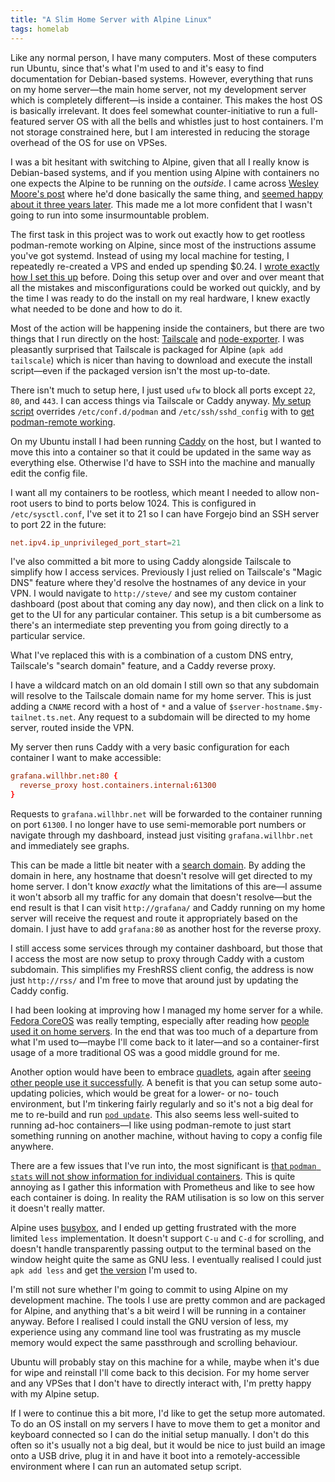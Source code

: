 ```yaml
---
title: "A Slim Home Server with Alpine Linux"
tags: homelab
---
```


Like any normal person, I have many computers. Most of these computers run Ubuntu, since that's what I'm used to and it's easy to find documentation for Debian-based systems. However, everything that runs on my home server—the main home server, not my development server which is completely different—is inside a container. This makes the host OS is basically irrelevant. It does feel somewhat counter-initiative to run a full-featured server OS with all the bells and whistles just to host containers. I'm not storage constrained here, but I am interested in reducing the storage overhead of the OS for use on VPSes.

I was a bit hesitant with switching to Alpine, given that all I really know is Debian-based systems, and if you mention using Alpine with containers no one expects the Alpine to be running on the _outside_. I came across [Wesley Moore's post](https://www.wezm.net/technical/2019/02/alpine-linux-docker-infrastructure/) where he'd done basically the same thing, and [seemed happy about it three years later](https://www.wezm.net/v2/posts/2022/alpine-linux-docker-infrastructure-three-years/). This made me a lot more confident that I wasn't going to run into some insurmountable problem.

The first task in this project was to work out exactly how to get rootless podman-remote working on Alpine, since most of the instructions assume you've got systemd. Instead of using my local machine for testing, I repeatedly re-created a VPS and ended up spending $0.24. I [wrote exactly how I set this up][alpine-podman] before. Doing this setup over and over and over meant that all the mistakes and misconfigurations could be worked out quickly, and by the time I was ready to do the install on my real hardware, I knew exactly what needed to be done and how to do it.

[alpine-podman]: /2025/01/18/configure-rootless-podman-remote-on-alpine-linux/

Most of the action will be happening inside the containers, but there are two things that I run directly on the host: [Tailscale](http://tailscale.com) and [node-exporter](https://github.com/prometheus/node_exporter). I was pleasantly surprised that Tailscale is packaged for Alpine (`apk add tailscale`) which is nicer than having to download and execute the install script—even if the packaged version isn't the most up-to-date.

There isn't much to setup here, I just used `ufw` to block all ports except `22`, `80`, and `443`. I can access things via Tailscale or Caddy anyway. [My setup script][setup-script] overrides `/etc/conf.d/podman` and `/etc/ssh/sshd_config` with to [get podman-remote working][alpine-podman].

[setup-script]: https://codeberg.org/willhbr/alpine-podman-setup

On my Ubuntu install I had been running [Caddy](http://caddyserver.com) on the host, but I wanted to move this into a container so that it could be updated in the same way as everything else. Otherwise I'd have to SSH into the machine and manually edit the config file.

I want all my containers to be rootless, which meant I needed to allow non-root users to bind to ports below 1024. This is configured in `/etc/sysctl.conf`, I've set it to 21 so I can have Forgejo bind an SSH server to port 22 in the future:

```conf
net.ipv4.ip_unprivileged_port_start=21
```

I've also committed a bit more to using Caddy alongside Tailscale to simplify how I access services. Previously I just relied on Tailscale's "Magic DNS" feature where they'd resolve the hostnames of any device in your VPN. I would navigate to `http://steve/` and see my custom container dashboard (post about that coming any day now), and then click on a link to get to the UI for any particular container. This setup is a bit cumbersome as there's an intermediate step preventing you from going directly to a particular service.

What I've replaced this with is a combination of a custom DNS entry, Tailscale's "search domain" feature, and a Caddy reverse proxy.

I have a wildcard match on an old domain I still own so that any subdomain will resolve to the Tailscale domain name for my home server. This is just adding a `CNAME` record with a host of `*` and a value of `$server-hostname.$my-tailnet.ts.net`. Any request to a subdomain will be directed to my home server, routed inside the VPN.

My server then runs Caddy with a very basic configuration for each container I want to make accessible:

```conf
grafana.willhbr.net:80 {
  reverse_proxy host.containers.internal:61300
}
```

Requests to `grafana.willhbr.net` will be forwarded to the container running on port `61300`. I no longer have to use semi-memorable port numbers or navigate through my dashboard, instead just visiting `grafana.willhbr.net` and immediately see graphs.

This can be made a little bit neater with a [search domain](https://tailscale.com/kb/1054/dns#search-domains). By adding the domain in here, any hostname that doesn't resolve will get directed to my home server. I don't know _exactly_ what the limitations of this are—I assume it won't absorb all my traffic for any domain that doesn't resolve—but the end result is that I can visit `http://grafana/` and Caddy running on my home server will receive the request and route it appropriately based on the domain. I just have to add `grafana:80` as another host for the reverse proxy.

I still access some services through my container dashboard, but those that I access the most are now setup to proxy through Caddy with a custom subdomain. This simplifies my FreshRSS client config, the address is now just `http://rss/` and I'm free to move that around just by updating the Caddy config.

I had been looking at improving how I managed my home server for a while. [Fedora CoreOS](https://fedoraproject.org/coreos/) was really tempting, especially after reading how [people used it on home servers](https://major.io/p/coreos-as-pet/). In the end that was too much of a departure from what I'm used to—maybe I'll come back to it later—and so a container-first usage of a more traditional OS was a good middle ground for me.

Another option would have been to embrace [quadlets](https://www.redhat.com/en/blog/quadlet-podman), again after [seeing other people use it successfully](https://matduggan.com/replace-compose-with-quadlet/). A benefit is that you can setup some auto-updating policies, which would be great for a lower- or no- touch environment, but I'm tinkering fairly regularly and so it's not a big deal for me to re-build and run [`pod update`](https://pod.willhbr.net). This also seems less well-suited to running ad-hoc containers—I like using podman-remote to just start something running on another machine, without having to copy a config file anywhere.

There are a few issues that I've run into, the most significant is [that `podman stats` will not show information for individual containers](https://github.com/containers/podman/issues/9502). This is quite annoying as I gather this information with Prometheus and like to see how each container is doing. In reality the RAM utilisation is so low on this server it doesn't really matter.

Alpine uses [busybox](https://www.busybox.net), and I ended up getting frustrated with the more limited `less` implementation. It doesn't support `C-u` and `C-d` for scrolling, and doesn't handle transparently passing output to the terminal based on the window height quite the same as GNU less. I eventually realised I could just `apk add less` and get [the version](https://pkgs.alpinelinux.org/package/edge/main/x86/less) I'm used to.

I'm still not sure whether I'm going to commit to using Alpine on my development machine. The tools I use are pretty common and are packaged for Alpine, and anything that's a bit weird I will be running in a container anyway. Before I realised I could install the GNU version of less, my experience using any command line tool was frustrating as my muscle memory would expect the same passthrough and scrolling behaviour.

Ubuntu will probably stay on this machine for a while, maybe when it's due for wipe and reinstall I'll come back to this decision. For my home server and any VPSes that I don't have to directly interact with, I'm pretty happy with my Alpine setup.

If I were to continue this a bit more, I'd like to get the setup more automated. To do an OS install on my servers I have to move them to get a monitor and keyboard connected so I can do the initial setup manually. I don't do this often so it's usually not a big deal, but it would be nice to just build an image onto a USB drive, plug it in and have it boot into a remotely-accessible environment where I can run an automated setup script.
